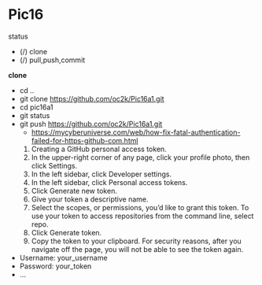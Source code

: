 # Pic16
status
 - (/) clone
 - (/) pull,push,commit

**clone**

- cd ..
- git clone https://github.com/oc2k/Pic16a1.git
- cd pic16a1
- git status
- git push https://github.com/oc2k/Pic16a1.git
	- https://mycyberuniverse.com/web/how-fix-fatal-authentication-failed-for-https-github-com.html
	1. Creating a GitHub personal access token.
	2. In the upper-right corner of any page, click your profile photo, then click Settings.
	3. In the left sidebar, click Developer settings.
	4. In the left sidebar, click Personal access tokens.
	5. Click Generate new token.
	6. Give your token a descriptive name.
	7. Select the scopes, or permissions, you’d like to grant this token. To use your token to access repositories from the command line, select repo.
	8. Click Generate token.
	9. Copy the token to your clipboard. For security reasons, after you navigate off the page, you will not be able to see the token again.
- Username: your_username
- Password: your_token
- ...
